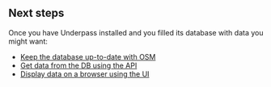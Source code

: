 ## Next steps

Once you have Underpass installed and you filled its database with data you might want:

* [Keep the database up-to-date with OSM](underpass/Replication/Run)
* [Get data from the DB using the API](underpass/API/REST)
* [Display data on a browser using the UI](underpass/UI/Install)

